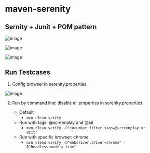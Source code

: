 # maven-serenity

## Sernity + Junit + POM pattern

![image](https://user-images.githubusercontent.com/67543695/205447971-c74bfaf3-7b64-405f-863a-0c2c24ced4c8.png)

![image](https://user-images.githubusercontent.com/67543695/205447960-80fcba0b-b2be-4c73-86ee-22124327cd1d.png)

![image](https://user-images.githubusercontent.com/67543695/205450533-70b22ec0-1dc7-4714-a840-0b54f3c4b652.png)

## Run Testcases
1. Config browser in serenity.properties

![image](https://user-images.githubusercontent.com/67543695/215641544-37012d9d-ba31-471e-aa04-21163a134291.png)

2. Run by command line: disable all properties in serenity.properties
   
   - Default 
     - `mvn clean verify`
   - Run with tags: @screenplay and @sit
     - `mvn clean verify -D"cucumber.filter.tags=@screenplay or @sit"`
   - Run with specific browser: chrome
     - `mvn clean verify -D"webdriver.driver=chrome" -D"headless.mode = true"`
